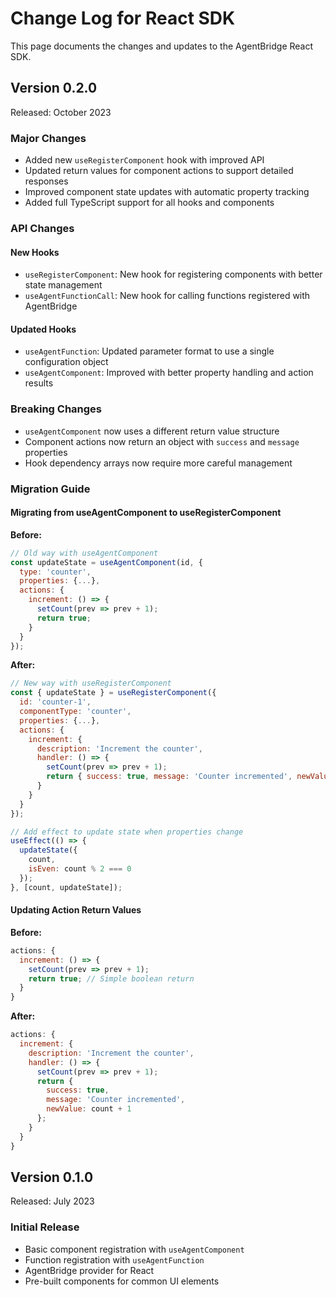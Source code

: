 # Change Log for React SDK

This page documents the changes and updates to the AgentBridge React SDK.

## Version 0.2.0

Released: October 2023

### Major Changes

- Added new `useRegisterComponent` hook with improved API
- Updated return values for component actions to support detailed responses
- Improved component state updates with automatic property tracking
- Added full TypeScript support for all hooks and components

### API Changes

#### New Hooks

- `useRegisterComponent`: New hook for registering components with better state management
- `useAgentFunctionCall`: New hook for calling functions registered with AgentBridge

#### Updated Hooks

- `useAgentFunction`: Updated parameter format to use a single configuration object
- `useAgentComponent`: Improved with better property handling and action results

### Breaking Changes

- `useAgentComponent` now uses a different return value structure
- Component actions now return an object with `success` and `message` properties
- Hook dependency arrays now require more careful management

### Migration Guide

#### Migrating from useAgentComponent to useRegisterComponent

**Before:**

```jsx
// Old way with useAgentComponent
const updateState = useAgentComponent(id, {
  type: 'counter',
  properties: {...},
  actions: {
    increment: () => {
      setCount(prev => prev + 1);
      return true;
    }
  }
});
```

**After:**

```jsx
// New way with useRegisterComponent
const { updateState } = useRegisterComponent({
  id: 'counter-1',
  componentType: 'counter',
  properties: {...},
  actions: {
    increment: {
      description: 'Increment the counter',
      handler: () => {
        setCount(prev => prev + 1);
        return { success: true, message: 'Counter incremented', newValue: count + 1 };
      }
    }
  }
});

// Add effect to update state when properties change
useEffect(() => {
  updateState({
    count, 
    isEven: count % 2 === 0
  });
}, [count, updateState]);
```

#### Updating Action Return Values

**Before:**

```jsx
actions: {
  increment: () => {
    setCount(prev => prev + 1);
    return true; // Simple boolean return
  }
}
```

**After:**

```jsx
actions: {
  increment: {
    description: 'Increment the counter',
    handler: () => {
      setCount(prev => prev + 1);
      return { 
        success: true, 
        message: 'Counter incremented', 
        newValue: count + 1 
      };
    }
  }
}
```

## Version 0.1.0

Released: July 2023

### Initial Release

- Basic component registration with `useAgentComponent`
- Function registration with `useAgentFunction`
- AgentBridge provider for React
- Pre-built components for common UI elements 